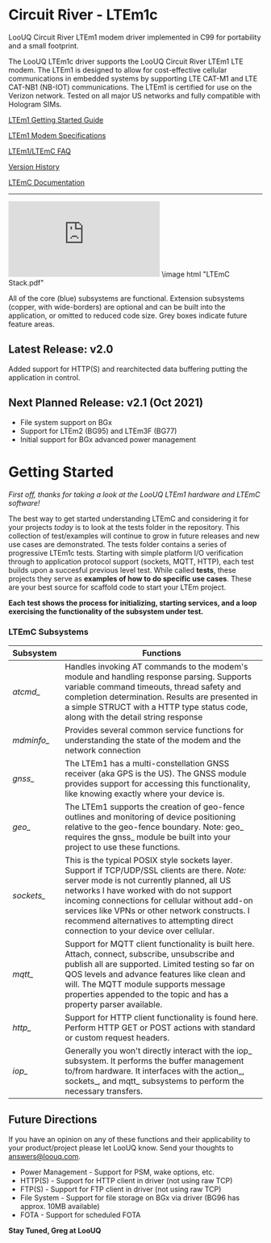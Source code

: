 # Circuit River - LTEm1c 

LooUQ Circuit River
LTEm1 modem driver implemented in C99 for portability and a small footprint.


The LooUQ LTEm1c driver supports the LooUQ Circuit River LTEm1 LTE modem. The LTEm1 is designed to allow for cost-effective cellular communications in embedded systems by supporting LTE CAT-M1 and LTE CAT-NB1 (NB-IOT) communications. The LTEm1 is certified for use on the Verizon network. Tested on all major US networks and fully compatible with Hologram SIMs.

[LTEm1 Getting Started Guide](https://answers.loouq.com/en/support/solutions/articles/43000605438-ltem1-cellular-modem-starting-at-the-beginning)

[LTEm1 Modem Specifications](https://loouq.github.io/resources/CR-LTEM1_DataSheet.pdf)

[LTEm1/LTEmC FAQ](https://github.com/LooUQ/CircuitRiver-LTEmC/blob/master/LTEm1-FAQ.md)

[Version History](https://github.com/LooUQ/CircuitRiver-LTEmC/blob/master/version-history.md)

[LTEmC Documentation](https://loouq.github.io/sites/ltemc_doxy/html/index.html)

----
![](https://github.com/LooUQ/CircuitRiver-LTEmC/blob/master/LTEmC%20Stack.pdf)
\image html "LTEmC Stack.pdf"

All of the core (blue) subsystems are functional. Extension subsystems (copper, with wide-borders) are optional and can be built into the application, or omitted to reduced code size. Grey boxes indicate future feature areas. 

## Latest Release: v2.0
Added support for HTTP(S) and rearchitected data buffering putting the application in control.

## Next Planned Release: v2.1 (Oct 2021)
* File system support on BGx
* Support for LTEm2 (BG95) and LTEm3F (BG77)
* Initial support for BGx advanced power management


# Getting Started
*First off, thanks for taking a look at the LooUQ LTEm1 hardware and LTEmC software!*

The best way to get started understanding LTEmC and considering it for your projects *today* is to look at the tests folder in the repository. This collection of test/examples will continue to grow in future releases and new use cases are demonstrated. The tests folder contains a series of progressive LTEm1c tests. Starting with simple platform I/O verification through to application protocol support (sockets, MQTT, HTTP), each test builds upon a succesful previous level test. While called **tests**, these projects they serve as **examples of how to do specific use cases**. These are your best source for scaffold code to start your LTEm project.

**Each test shows the process for initializing, starting services, and a loop exercising the functionality of the subsystem under test.**


### LTEmC Subsystems
| Subsystem | Functions |
| ---------  | --------- |
| *atcmd_* | Handles invoking AT commands to the modem's module and handling response parsing. Supports variable command timeouts, thread safety and completion determination. Results are presented in a simple STRUCT with a HTTP type status code, along with the detail string response  |
| *mdminfo_* | Provides several common service functions for understanding the state of the modem and the network connection |
| *gnss_* | The LTEm1 has a multi-constellation GNSS receiver (aka GPS is the US). The GNSS module provides support for accessing this functionality, like knowing exactly where your device is. |
| *geo_* | The LTEm1 supports the creation of geo-fence outlines and monitoring of device positioning relative to the geo-fence boundary. Note: geo_ requires the gnss_ module be built into your project to use these functions. |
| *sockets_* | This is the typical POSIX style sockets layer. Support if TCP/UDP/SSL clients are there. *Note:* server mode is not currently planned, all US networks I have worked with do not support incoming connections for cellular without add-on services like VPNs or other network constructs. I recommend alternatives to attempting direct connection to your device over cellular. |
| *mqtt_* | Support for MQTT client functionality is built here. Attach, connect, subscribe, unsubscribe and publish all are supported. Limited testing so far on QOS levels and advance features like clean and will. The MQTT module supports message properties appended to the topic and has a property parser available. |
| *http_* | Support for HTTP client functionality is found here. Perform HTTP GET or POST actions with standard or custom request headers. |
| *iop_* | Generally you won't directly interact with the iop_ subsystem. It performs the buffer management to/from hardware. It interfaces with the action_, sockets_, and mqtt_ subsystems to perform the necessary transfers.


## Future Directions
If you have an opinion on any of these functions and their applicability to your product/project please let LooUQ know. Send your thoughts to answers@loouq.com.
* Power Management - Support for PSM, wake options, etc.
* HTTP(S) - Support for HTTP client in driver (not using raw TCP)
* FTP(S) - Support for FTP client in driver (not using raw TCP)
* File System - Support for file storage on BGx via driver (BG96 has approx. 10MB available)
* FOTA - Support for scheduled FOTA 

**Stay Tuned, Greg at LooUQ**
